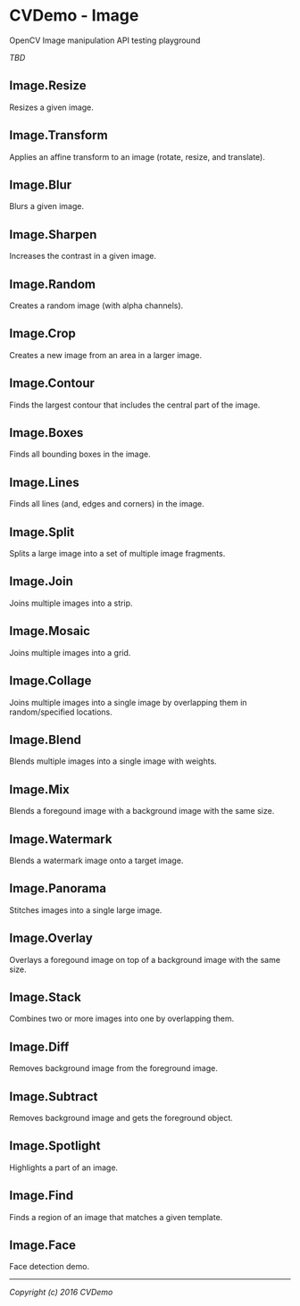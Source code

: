 # CVDemo - Image
OpenCV Image manipulation API testing playground

_TBD_


## Image.Resize

Resizes a given image.


## Image.Transform

Applies an affine transform to an image (rotate, resize, and translate).


## Image.Blur

Blurs a given image.


## Image.Sharpen

Increases the contrast in a given image.


## Image.Random

Creates a random image (with alpha channels).


## Image.Crop

Creates a new image from an area in a larger image.


## Image.Contour

Finds the largest contour that includes the central part of the image.


## Image.Boxes

Finds all bounding boxes in the image.


## Image.Lines

Finds all lines (and, edges and corners) in the image.


## Image.Split

Splits a large image into a set of multiple image fragments.


## Image.Join

Joins multiple images into a strip.


## Image.Mosaic

Joins multiple images into a grid.


## Image.Collage

Joins multiple images into a single image by overlapping them in random/specified locations.


## Image.Blend

Blends multiple images into a single image with weights.


## Image.Mix

Blends a foregound image with a background image with the same size.


## Image.Watermark

Blends a watermark image onto a target image.


## Image.Panorama

Stitches images into a single large image.


## Image.Overlay

Overlays a foregound image on top of a background image with the same size.


## Image.Stack

Combines two or more images into one by overlapping them.


## Image.Diff

Removes background image from the foreground image.


## Image.Subtract

Removes background image and gets the foreground object.


## Image.Spotlight

Highlights a part of an image.


## Image.Find

Finds a region of an image that matches a given template.


## Image.Face

Face detection demo.





---

_Copyright (c) 2016 CVDemo_

